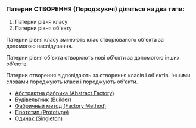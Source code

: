 ### Патерни СТВОРЕННЯ (Породжуючі) діляться на два типи:

 1. Патерни рівня класу
 2. Патерни рівня об'єкту
 
Патерни рівня класу змінюють клас створюваного об'єкта за допомогою наслідування.

Патерни рівня об'єкта створюють нові об'єкти за допомогою інших об'єктів.

Патерни створення відповідають за створення класів і об'єктів. Іншими словами породжують класи і породжують об'єкти.

* [Абстрактна фабрика (Abstract Factory)](AbstractFactory)
* [Будівельтник (Builder)](Builder)
* [Фабричный метод (Factory Method)](FactoryMethod) 
* [Прототип (Prototype)](Prototype) 
* [Одинак (Singleton)](Singleton)
